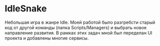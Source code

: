 # IdleSnake

Небольшая игра в жанре Idle. Моей работой было разгребсти старый код от другой команды (папка Scripts/Managers) и выбрать новое направление развития. В рамках этих задач мной был переделан UI проекта и добавлены многие сервисы.
